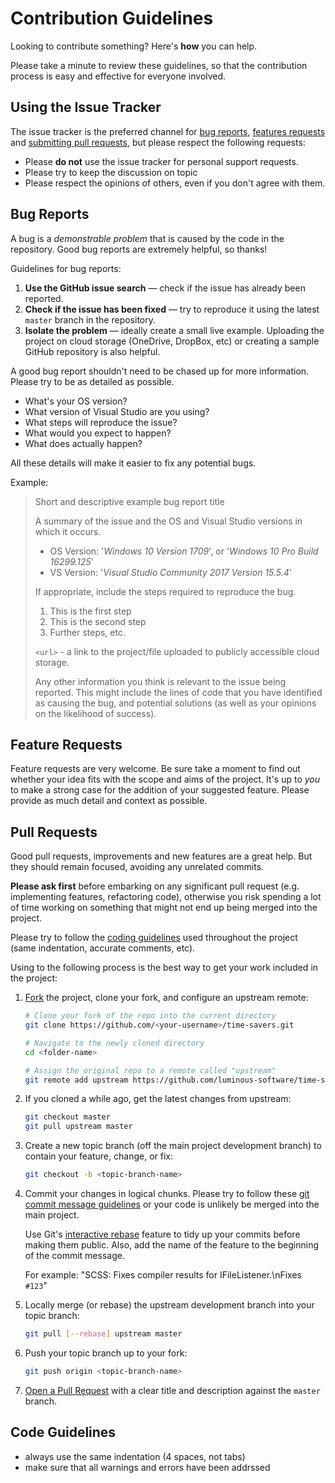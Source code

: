 # Contribution Guidelines

Looking to contribute something? Here's **how** you can help.

Please take a minute to review these guidelines, so that the contribution
process is easy and effective for everyone involved.

## Using the Issue Tracker

The issue tracker is the preferred channel for
[bug reports](#bug-reports),
[features requests](#feature-requests) and
[submitting pull requests](#pull-requests),
but please respect the following requests:

- Please **do not** use the issue tracker for personal support requests.
- Please try to keep the discussion on topic
- Please respect the opinions of others, even if you don't agree with them.

## Bug Reports

A bug is a _demonstrable problem_ that is caused by the code in the repository.
Good bug reports are extremely helpful, so thanks!

Guidelines for bug reports:

1. **Use the GitHub issue search** &mdash; check if the issue has already been
    reported.
2. **Check if the issue has been fixed** &mdash; try to reproduce it using the
    latest `master` branch in the repository.
3. **Isolate the problem** &mdash; ideally create a small live example.
    Uploading the project on cloud storage (OneDrive, DropBox, etc)
    or creating a sample GitHub repository is also helpful.

A good bug report shouldn't need to be chased up for more information.
Please try to be as detailed as possible.

- What's your OS version?
- What version of Visual Studio are you using?
- What steps will reproduce the issue?
- What would you expect to happen?
- What does actually happen?

All these details will make it easier to fix any potential bugs.

Example:

> Short and descriptive example bug report title
>
> A summary of the issue and the OS and Visual Studio versions in which it occurs.
>
> - OS Version: '_Windows 10 Version 1709_', or '_Windows 10 Pro Build 16299.125_'
> - VS Version: '_Visual Studio Community 2017 Version 15.5.4_'
>
> If appropriate, include the steps required to reproduce the bug.
>
> 1. This is the first step
> 2. This is the second step
> 3. Further steps, etc.
>
> `<url>` - a link to the project/file uploaded to publicly accessible cloud storage.
>
> Any other information you think is relevant to the issue being reported.
> This might include the lines of code that you have identified as causing the bug,
> and potential solutions (as well as your opinions on the likelihood of success).

## Feature Requests

Feature requests are very welcome. Be sure take a moment to find out whether your idea
fits with the scope and aims of the project.
It's up to *you* to make a strong case for the addition of your suggested feature.
Please provide as much detail and context as possible.

## Pull Requests

Good pull requests, improvements and new features are a great help.
But they should remain focused, avoiding any unrelated commits.

**Please ask first** before embarking on any significant pull request (e.g.
implementing features, refactoring code), otherwise you risk spending a lot of time
working on something that might not end up being merged into the project.

Please try to follow the [coding guidelines](#code-guidelines) used throughout the
project (same indentation, accurate comments, etc).

Using to the following process is the best way to get your work included in the project:

1. [Fork](http://help.github.com/fork-a-repo/) the project, clone your fork,
    and configure an upstream remote:

    ```bash
    # Clone your fork of the repo into the current directory
    git clone https://github.com/<your-username>/time-savers.git

    # Navigate to the newly cloned directory
    cd <folder-name>

    # Assign the original repo to a remote called "upstream"
    git remote add upstream https://github.com/luminous-software/time-savers.git
    ```

2. If you cloned a while ago, get the latest changes from upstream:

    ```bash
    git checkout master
    git pull upstream master
    ```

3. Create a new topic branch (off the main project development branch) to
    contain your feature, change, or fix:

    ```bash
    git checkout -b <topic-branch-name>
    ```

4. Commit your changes in logical chunks. Please try to follow these
    [git commit message guidelines][git-commit-message-guidelines]
    or your code is unlikely be merged into the main project.

    Use Git's [interactive rebase][git-interactive-rebase] feature
    to tidy up your commits before making them public.
    Also, add the name of the feature to the beginning of the commit message.

    For example: "SCSS: Fixes compiler results for IFileListener.\nFixes `#123`"

    [git-commit-message-guidelines]: http://tbaggery.com/2008/04/19/a-note-about-git-commit-messages.html
    [git-interactive-rebase]: https://help.github.com/articles/interactive-rebase

5. Locally merge (or rebase) the upstream development branch into your topic branch:

    ```bash
    git pull [--rebase] upstream master
    ```

6. Push your topic branch up to your fork:

    ```bash
    git push origin <topic-branch-name>
    ```

7. [Open a Pull Request][github-pull-request-help] with a clear title and description
    against the `master` branch.

    [github-pull-request-help]: https://help.github.com/articles/using-pull-requests

## Code Guidelines

- always use the same indentation (4 spaces, not tabs)
- make sure that all warnings and errors have been addrssed

[batch-format]: http://visualstudiogallery.msdn.microsoft.com/a7f75c34-82b4-4357-9c66-c18e32b9393e
